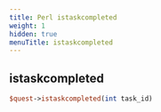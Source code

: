 ```yaml
---
title: Perl istaskcompleted
weight: 1
hidden: true
menuTitle: istaskcompleted
---
```

## istaskcompleted
```perl
$quest->istaskcompleted(int task_id)
```